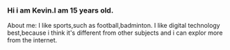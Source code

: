 ### Hi i am Kevin.I am 15 years old.
About me:
I like sports,such as football,badminton.
I like digital technology best,because i think it's different from other subjects and i can explor more from the internet.
<!--
**KevinJiang1234/KevinJiang1234** is a ✨ _special_ ✨ repository because its `README.md` (this file) appears on your GitHub profile.

Here are some ideas to get you started:

- 🔭 I’m currently working on ...
- 🌱 I’m currently learning ...
- 👯 I’m looking to collaborate on ...
- 🤔 I’m looking for help with ...
- 💬 Ask me about ...
- 📫 How to reach me: ...
- 😄 Pronouns: ...
- ⚡ Fun fact: ...
-->
